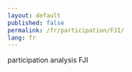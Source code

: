 ```yaml
---
layout: default
published: false
permalink: /fr/participation/FJI/
lang: fr
---
```


participation analysis FJI

